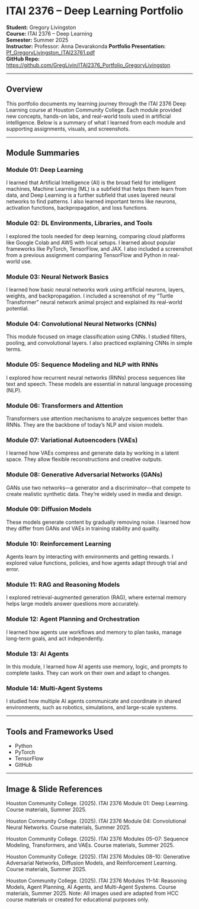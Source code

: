 # ITAI 2376 – Deep Learning Portfolio  
**Student:** Gregory Livingston  
**Course:** ITAI 2376 – Deep Learning  
**Semester:** Summer 2025  
**Instructor:** Professor: Anna Devarakonda 
**Portfolio Presentation:** [Pf_GregoryLivingston_ITAI23761.pdf](./Pf_GregoryLivingston_ITAI23761.pdf)  
**GitHub Repo:** https://github.com/GregLivin/ITAI2376_Portfolio_GregoryLivingston

---

## Overview
This portfolio documents my learning journey through the ITAI 2376 Deep Learning course at Houston Community College. Each module provided new concepts, hands-on labs, and real-world tools used in artificial intelligence. Below is a summary of what I learned from each module and supporting assignments, visuals, and screenshots.

---

## Module Summaries

### Module 01: Deep Learning  
I learned that Artificial Intelligence (AI) is the broad field for intelligent machines, Machine Learning (ML) is a subfield that helps them learn from data, and Deep Learning is a further subfield that uses layered neural networks to find patterns. I also learned important terms like neurons, activation functions, backpropagation, and loss functions.

### Module 02: DL Environments, Libraries, and Tools  
I explored the tools needed for deep learning, comparing cloud platforms like Google Colab and AWS with local setups. I learned about popular frameworks like PyTorch, TensorFlow, and JAX. I also included a screenshot from a previous assignment comparing TensorFlow and Python in real-world use.

### Module 03: Neural Network Basics  
I learned how basic neural networks work using artificial neurons, layers, weights, and backpropagation. I included a screenshot of my “Turtle Transformer” neural network animal project and explained its real-world potential.

### Module 04: Convolutional Neural Networks (CNNs)  
This module focused on image classification using CNNs. I studied filters, pooling, and convolutional layers. I also practiced explaining CNNs in simple terms.

### Module 05: Sequence Modeling and NLP with RNNs  
I explored how recurrent neural networks (RNNs) process sequences like text and speech. These models are essential in natural language processing (NLP).

### Module 06: Transformers and Attention  
Transformers use attention mechanisms to analyze sequences better than RNNs. They are the backbone of today’s NLP and vision models.

### Module 07: Variational Autoencoders (VAEs)  
I learned how VAEs compress and generate data by working in a latent space. They allow flexible reconstructions and creative outputs.

### Module 08: Generative Adversarial Networks (GANs)  
GANs use two networks—a generator and a discriminator—that compete to create realistic synthetic data. They’re widely used in media and design.

### Module 09: Diffusion Models  
These models generate content by gradually removing noise. I learned how they differ from GANs and VAEs in training stability and quality.

### Module 10: Reinforcement Learning  
Agents learn by interacting with environments and getting rewards. I explored value functions, policies, and how agents adapt through trial and error.

### Module 11: RAG and Reasoning Models  
I explored retrieval-augmented generation (RAG), where external memory helps large models answer questions more accurately.

### Module 12: Agent Planning and Orchestration  
I learned how agents use workflows and memory to plan tasks, manage long-term goals, and act independently.

### Module 13: AI Agents  
In this module, I learned how AI agents use memory, logic, and prompts to complete tasks. They can work on their own and adapt to changes.

### Module 14: Multi-Agent Systems  
I studied how multiple AI agents communicate and coordinate in shared environments, such as robotics, simulations, and large-scale systems.

---

## Tools and Frameworks Used 
- Python  
- PyTorch  
- TensorFlow  
- GitHub

---

## Image & Slide References
Houston Community College. (2025). ITAI 2376 Module 01: Deep Learning. Course materials, Summer 2025.​

Houston Community College. (2025). ITAI 2376 Module 04: Convolutional Neural Networks. Course materials, Summer 2025.​

Houston Community College. (2025). ITAI 2376 Modules 05–07: Sequence Modeling, Transformers, and VAEs. Course materials, Summer 2025.​

Houston Community College. (2025). ITAI 2376 Modules 08–10: Generative Adversarial Networks, Diffusion Models, and Reinforcement Learning. Course materials, Summer 2025.​

Houston Community College. (2025). ITAI 2376 Modules 11–14: Reasoning Models, Agent Planning, AI Agents, and Multi-Agent Systems. Course materials, Summer 2025.​
Note: All images used are adapted from HCC course materials or created for educational purposes only.

